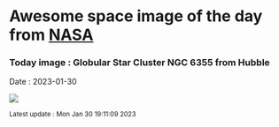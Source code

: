 
# Awesome space image of the day from [NASA](https://api.nasa.gov/)

### Today image : Globular Star Cluster NGC 6355 from Hubble
Date : 2023-01-30

![](https://apod.nasa.gov/apod/image/2301/ngc6355_hubble_1080.jpg)

<small>Latest update : Mon Jan 30 19:11:09 2023</small>
        